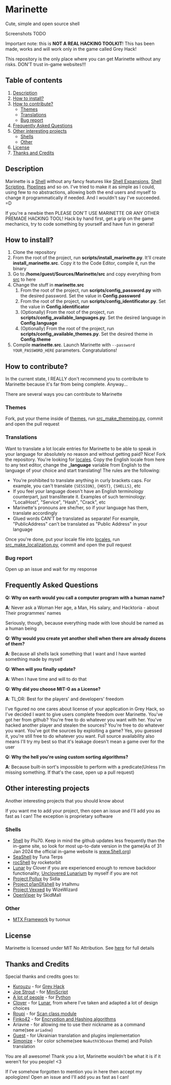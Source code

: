 # Marinette

Cute, simple and open source shell

Screenshots TODO

Important note: this is **NOT A REAL HACKING TOOLKIT**! This has been made, works and will work only in the game called Grey Hack!

This repository is the only place where you can get Marinette without any risks. DON'T trust in-game websites!!!




## Table of contents

1.  [Description](#description)
2.  [How to install?](#how-to-install)
3.  [How to contribute?](#how-to-contribute)
    -   [Themes](#themes)
    -   [Translations](#translations)
    -   [Bug report](#bug-report)
4.  [Frequently Asked Questions](#frequently-asked-questions)
5.  [Other interesting projects](#other-interesting-projects)
    -   [Shells](#shells)
    -   [Other](#other)
6.  [License](#license)
7.  [Thanks and Credits](#thanks-and-credits)




## Description

Marinette is a [Shell](https://en.wikipedia.org/wiki/Shell_(computing)) without any fancy features like [Shell Expansions](https://www.gnu.org/software/bash/manual/html_node/Shell-Expansions.html), [Shell Scripting](https://en.wikipedia.org/wiki/Shell_script), [Pipelines](https://en.wikipedia.org/wiki/Pipeline_(Unix)) and so on. I've tried to make it as simple as I could, using few to no abstractions, allowing both the end users and myself to change it programmatically if needed. And I wouldn't say I've succeeded. =D

If you're a newbie then PLEASE DON'T USE MARINETTE OR ANY OTHER PREMADE HACKING TOOL! Hack by hand first, get a grip on the game mechanics, try to code something by yourself and have fun in general!




## How to install?

1.  Clone the repository
2.  From the root of the project, run **scripts/install_marinette.py**. It'll create **install_marinette.src**. Copy it to the Code Editor, compile it, run the binary
3.  Go to **/home/guest/Sources/Marinette/src** and copy everything from [src](src) to here
4.  Change the stuff in **marinette.src**
    1.  From the root of the project, run **scripts/config_password.py** with the desired password. Set the value in **Config.password**
    2.  From the root of the project, run **scripts/config_identificator.py**. Set the value in **Config.identificator**
    3.  (Optionally) From the root of the project, run **scripts/config_available_languages.py**. Set the desired language in **Config.language**
    4.  (Optionally) From the root of the project, run **scripts/config_available_themes.py**. Set the desired theme in **Config.theme**
5.  Compile **marinette.src**. Launch Marinette with `--password YOUR_PASSWORD_HERE` parameters. Congratulations!




## How to contribute?

In the current state, I REALLY don't recommend you to contribute to Marinette because it's far from being complete. Anyway...

There are several ways you can contribute to Marinette


### Themes

Fork, put your theme inside of [themes](themes), run [src_make_themeing.py](scripts/src_make_themeing.py), commit and open the pull request


### Translations

Want to translate a lot locale entries for Marinette to be able to speak in your language for absolutely no reason and without getting paid? Nice! Fork the repository. You're looking for [locales](locales). Copy the English locale from here to any text editor, change the **_language** variable from English to the language of your choice and start translating! The rules are the following:

-   You're prohibited to translate anything in curly brackets caps. For example, you can't translate `{SESSION}`, `{HOST}`, `{SHELLS}`, etc
-   If you feel your language doesn't have an English terminology counterpart, just transliterate it. Examples of such terminology: "LocalHost", "Service", "Hash", "Crack", etc
-   Marinette's pronouns are she/her, so if your language has them, translate accordingly
-   Glued words CAN'T be translated as separate! For example, "PublicAddress" can't be translated as "Public Address" in your language

Once you're done, put your locale file into [locales](locales), run [src_make_localization.py](scripts/src_make_localization.py), commit and open the pull request


### Bug report

Open up an issue and wait for my response




## Frequently Asked Questions


**Q: Why on earth would you call a computer program with a human name?**

**A**: Never ask a Woman Her age, a Man, His salary, and Hacktoria - about Their programmes' names

Seriously, though, because everything made with love should be named as a human being


**Q: Why would you create yet another shell when there are already dozens of them?**

**A**: Because all shells lack something that I want and I have wanted something made by myself


**Q: When will you finally update?**

**A**: When I have time and will to do that


**Q: Why did you choose MIT-0 as a License?**

**A**: TL;DR: Best for the players' and developers' freedom

I've figured no one cares about license of your application in Grey Hack, so I've decided I want to give users complete freedom over Marinette. You've got her from github? You're free to do whatever you want with her. You've hacked another player and stealen the sources? You're free to do whatever you want. You've got the sources by exploiting a game? Yes, you guessed it, you're still free to do whatever you want. Full source availability also means I'll try my best so that it's leakage doesn't mean a game over for the user


**Q: Why the hell you're using custom sorting algorithms?**

**A**: Because built-in sort's impossible to perform with a predicate(Unless I'm missing something. If that's the case, open up a pull request)




## Other interesting projects <a name="similar-projects"></a>

Another interesting projects that you should know about

If you want me to add your project, then open an issue and I'll add you as fast as I can! The exception is proprietary software


### Shells

-   [5hell](https://github.com/jhook777/5hell-for-Grey-Hack-the-Game) by Plu70. Keep in mind the github updates less frequently than the in-game site, so look for most up-to-date version in the game(As of 31 Jan 2024 the official in-game website is www.5hell.org)
-   [SeaShell](https://github.com/Tuna-Terps/SeaShell-greyhack-game) by Tuna Terps
-   [rocShell](https://github.com/rocketorbit/rocShell) by rocketorbit
-   [Lunar](https://github.com/cloverrfoxx/greyhack) by Clover if you are experienced enough to remove backdoor functionality, [Unclovered Lunarium](https://github.com/h4cktoria/unclovered-lunarium) by myself if you are not
-   [Project Pollux](https://github.com/SidiaDevelopment/greyhack-console) by Sidia
-   [Project p1an0Xshell](https://github.com/wh0wfg/greyscripts-p1an0) by Irtalhmu
-   [Project Vexxed](https://github.com/WizeWizard42/GreyHack-Vexxed) by WizeWizard
-   [OpenViper](https://github.com/cantemizyurek/viper-3.0) by SkidMall


### Other

-   [MTX Framework](https://github.com/tuonux/mtx) by tuonux




## License

Marinette is licensed under MIT No Attribution. See [here](LICENSE) for full details




## Thanks and Credits

Special thanks and credits goes to:

-   [Kurouzu](https://steamcommunity.com/profiles/76561198135838638) - for [Grey Hack](https://store.steampowered.com/app/605230/Grey_Hack/)
-   [Joe Strout](https://github.com/JoeStrout) - for [MiniScript](https://github.com/JoeStrout/miniscript)
-   [A lot of people](https://github.com/python/) - for [Python](https://en.wikipedia.org/wiki/Python_(programming_language))
-   [Clover](https://github.com/cloverrfoxx) - for [Lunar](https://github.com/cloverrfoxx/greyhack), from where I've taken and adapted a lot of design choices
-   [Roupi](https://www.greyrepo.xyz/users/roupi) - for [Scan class module](https://www.greyrepo.xyz/posts/scan-class)
-   [Finko42](https://github.com/Finko42) - for [Encryption and Hashing algorithms](https://github.com/Finko42/GreyHack)
-   Ariavne - for allowing me to use their nickname as a command name(see `ariadne`)
-   [Guest](https://github.com/fmmaks666) - for Ukrainian translation and plugins implementation
-   [Simonize](https://github.com/Simoniko) - for color scheme(see `NoAuthV3Ocean` theme) and Polish translation

You are all awesome! Thank you a lot, Marinette wouldn't be what it is if it weren't for you people! <3

If I've somehow forgotten to mention you in here then accept my apologizes! Open an issue and I'll add you as fast as I can!
